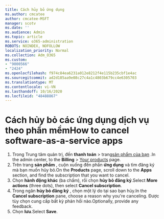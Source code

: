 ```yaml
---
title: Cách hủy bỏ ứng dụng
ms.author: cmcatee
author: cmcatee-MSFT
manager: scotv
ms.date: ''
ms.audience: Admin
ms.topic: article
ms.service: o365-administration
ROBOTS: NOINDEX, NOFOLLOW
localization_priority: Normal
ms.collection: Adm_O365
ms.custom:
- "9000566"
- "2424"
ms.openlocfilehash: f974c84ea6231a012e8212f4e115b235cbf1e4ac
ms.sourcegitcommit: ad2d185aa9e08c27c4a1c4803b679cc4e6305703
ms.translationtype: MT
ms.contentlocale: vi-VN
ms.lasthandoff: 10/16/2020
ms.locfileid: "48488867"
---
```

# <a name="how-to-cancel-software-as-a-service-apps"></a><span data-ttu-id="4a9dc-102">Cách hủy bỏ các ứng dụng dịch vụ theo phần mềm</span><span class="sxs-lookup"><span data-stu-id="4a9dc-102">How to cancel software-as-a-service apps</span></span>

1. <span data-ttu-id="4a9dc-103">Trong Trung tâm quản trị, đến **thanh toán**  >  trang[sản phẩm của bạn](https://go.microsoft.com/fwlink/p/?linkid=842054) .</span><span class="sxs-lookup"><span data-stu-id="4a9dc-103">In the admin center, to the **Billing** > [Your products](https://go.microsoft.com/fwlink/p/?linkid=842054) page.</span></span>
2. <span data-ttu-id="4a9dc-104">Trên trang **sản phẩm** , cuộn xuống đến phần **ứng dụng** và tìm đăng ký mà bạn muốn hủy bỏ.</span><span class="sxs-lookup"><span data-stu-id="4a9dc-104">On the **Products** page, scroll down to the **Apps** section, and find the subscription that you want to cancel.</span></span> 
3. <span data-ttu-id="4a9dc-105">Chọn **hành động khác** (ba chấm), rồi chọn **hủy bỏ đăng ký**.</span><span class="sxs-lookup"><span data-stu-id="4a9dc-105">Select **More actions** (three dots), then select **Cancel subscription**.</span></span>
4. <span data-ttu-id="4a9dc-106">Trong ngăn **hủy bỏ đăng ký** , chọn một lý do tại sao bạn hủy.</span><span class="sxs-lookup"><span data-stu-id="4a9dc-106">In the **Cancel subscription** pane, choose a reason why you're canceling.</span></span> <span data-ttu-id="4a9dc-107">Được tùy chọn cung cấp bất kỳ phản hồi nào.</span><span class="sxs-lookup"><span data-stu-id="4a9dc-107">Optionally, provide any feedback.</span></span>
5. <span data-ttu-id="4a9dc-108">Chọn **lưu**.</span><span class="sxs-lookup"><span data-stu-id="4a9dc-108">Select **Save**.</span></span>